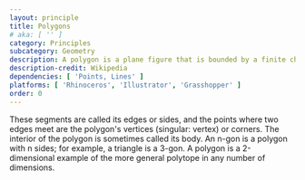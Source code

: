 ```yaml
---
layout: principle
title: Polygons
# aka: [ '' ]
category: Principles
subcategory: Geometry
description: A polygon is a plane figure that is bounded by a finite chain of straight line segments closing in a loop to form a closed polygonal chain or circuit. 
description-credit: Wikipedia
dependencies: [ 'Points, Lines' ]
platforms: [ 'Rhinoceros', 'Illustrator', 'Grasshopper' ]
order: 0
---
```

These segments are called its edges or sides, and the points where two edges meet are the polygon's vertices (singular: vertex) or corners. The interior of the polygon is sometimes called its body. An n-gon is a polygon with n sides; for example, a triangle is a 3-gon. A polygon is a 2-dimensional example of the more general polytope in any number of dimensions.